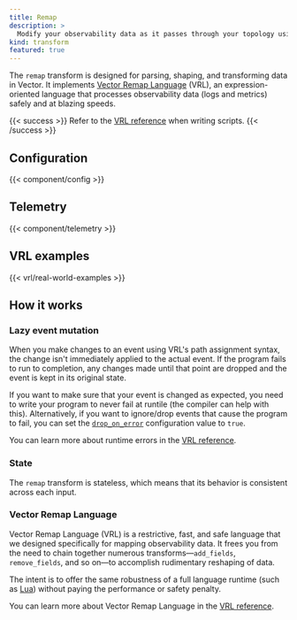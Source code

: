 ```yaml
---
title: Remap
description: >
  Modify your observability data as it passes through your topology using [VRL](/docs/reference/vrl)
kind: transform
featured: true
---
```


The `remap` transform is designed for parsing, shaping, and transforming data in Vector. It implements [Vector Remap Language][vrl] (VRL), an expression-oriented language that processes observability data (logs and metrics) safely and at blazing speeds.

{{< success >}}
Refer to the [VRL reference][vrl] when writing scripts.
{{< /success >}}

## Configuration

{{< component/config >}}

## Telemetry

{{< component/telemetry >}}

[vrl]: /docs/reference/vrl

## VRL examples

{{< vrl/real-world-examples >}}

## How it works

### Lazy event mutation

When you make changes to an event using VRL's path assignment syntax, the change isn't immediately applied to the actual event. If the program fails to run to completion, any changes made until that point are dropped and the event is kept in its original state.

If you want to make sure that your event is changed as expected, you need to write your program to never fail at runtile (the compiler can help with this). Alternatively, if you want to ignore/drop events that cause the program to fail, you can set the [`drop_on_error`](#drop_on_error) configuration value to `true`.

You can learn more about runtime errors in the [VRL reference][vrl].

### State

The `remap` transform is stateless, which means that its behavior is consistent across each input.

### Vector Remap Language

Vector Remap Language (VRL) is a restrictive, fast, and safe language that we designed specifically for mapping observability data. It frees you from the need to chain together numerous transforms—`add_fields`, `remove_fields`, and so on—to accomplish rudimentary reshaping of data.

The intent is to offer the same robustness of a full language runtime (such as [Lua]) without paying the performance or safety penalty.

You can learn more about Vector Remap Language in the [VRL reference][vrl].

[lua]: /docs/reference/configuration/transforms/lua
[vrl]: /docs/reference/vrl
